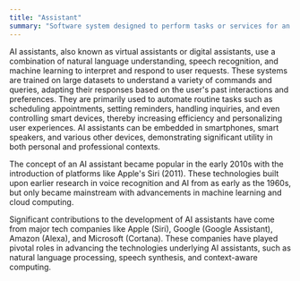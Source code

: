 ```yaml
---
title: "Assistant"
summary: "Software system designed to perform tasks or services for an individual, often leveraging NLP and ML to interact and respond intelligently."
---
```

AI assistants, also known as virtual assistants or digital assistants, use a combination of natural language understanding, speech recognition, and machine learning to interpret and respond to user requests. These systems are trained on large datasets to understand a variety of commands and queries, adapting their responses based on the user's past interactions and preferences. They are primarily used to automate routine tasks such as scheduling appointments, setting reminders, handling inquiries, and even controlling smart devices, thereby increasing efficiency and personalizing user experiences. AI assistants can be embedded in smartphones, smart speakers, and various other devices, demonstrating significant utility in both personal and professional contexts.

The concept of an AI assistant became popular in the early 2010s with the introduction of platforms like Apple's Siri (2011). These technologies built upon earlier research in voice recognition and AI from as early as the 1960s, but only became mainstream with advancements in machine learning and cloud computing.

Significant contributions to the development of AI assistants have come from major tech companies like Apple (Siri), Google (Google Assistant), Amazon (Alexa), and Microsoft (Cortana). These companies have played pivotal roles in advancing the technologies underlying AI assistants, such as natural language processing, speech synthesis, and context-aware computing.
